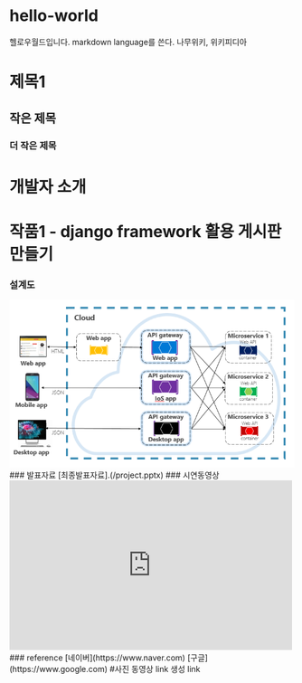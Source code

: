 # hello-world
헬로우월드입니다.
markdown language를 쓴다.
나무위키, 위키피디아 
# 제목1
## 작은 제목
### 더 작은 제목
# 개발자 소개
# 작품1 - django framework 활용 게시판 만들기
### 설계도
<img src ="archi.jpg"/>
### 발표자료
[최종발표자료].(/project.pptx)
### 시연동영상
<iframe width="500" height="300" src="https://www.youtube.com/embed/P5eFbRSqy7E?list=RDP5eFbRSqy7E" title="[𝑷𝒍𝒂𝒚𝒍𝒊𝒔𝒕] 새벽감성 인디 플레이리스트 🎧 | 검정치마, 최유리, 카더가든, 데이먼스이어, 허회경, 10CM 플리" frameborder="0" allow="accelerometer; autoplay; clipboard-write; encrypted-media; gyroscope; picture-in-picture; web-share" referrerpolicy="strict-origin-when-cross-origin" allowfullscreen></iframe>
### reference
[네이버](https://www.naver.com)
[구글](https://www.google.com)
#사진
동영상
link 생성
link
